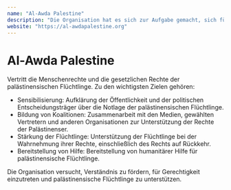 ```yaml
---
name: "Al-Awda Palestine"
description: "Die Organisation hat es sich zur Aufgabe gemacht, sich für die Menschenrechte und die gesetzlichen Rechte der palästinensischen Flüchtlinge einzusetzen. Dies soll erreicht werden, indem die Öffentlichkeit und die politischen Entscheidungsträger über die anhaltende Krise informiert werden, Partnerschaften mit anderen Organisationen und gewählten Vertretern geschlossen werden und den Flüchtlingen direkt geholfen wird. Durch diese Bemühungen hoffen sie, die Flüchtlinge zu stärken und einen Weg zu Gerechtigkeit und Rückkehr zu schaffen."
website: "https://al-awdapalestine.org"
---
```


# Al-Awda Palestine

Vertritt die Menschenrechte und die gesetzlichen Rechte der palästinensischen Flüchtlinge. Zu den wichtigsten Zielen gehören:

- Sensibilisierung: Aufklärung der Öffentlichkeit und der politischen Entscheidungsträger über die Notlage der palästinensischen Flüchtlinge.
- Bildung von Koalitionen: Zusammenarbeit mit den Medien, gewählten Vertretern und anderen Organisationen zur Unterstützung der Rechte der Palästinenser.
- Stärkung der Flüchtlinge: Unterstützung der Flüchtlinge bei der Wahrnehmung ihrer Rechte, einschließlich des Rechts auf Rückkehr.
- Bereitstellung von Hilfe: Bereitstellung von humanitärer Hilfe für palästinensische Flüchtlinge.

Die Organisation versucht, Verständnis zu fördern, für Gerechtigkeit einzutreten und palästinensische Flüchtlinge zu unterstützen.
